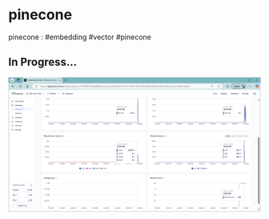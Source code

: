 # pinecone
pinecone : #embedding #vector #pinecone


## In Progress...

![Teaser_Testing_Screenshot1](./Pinecone_Console-005.png)
